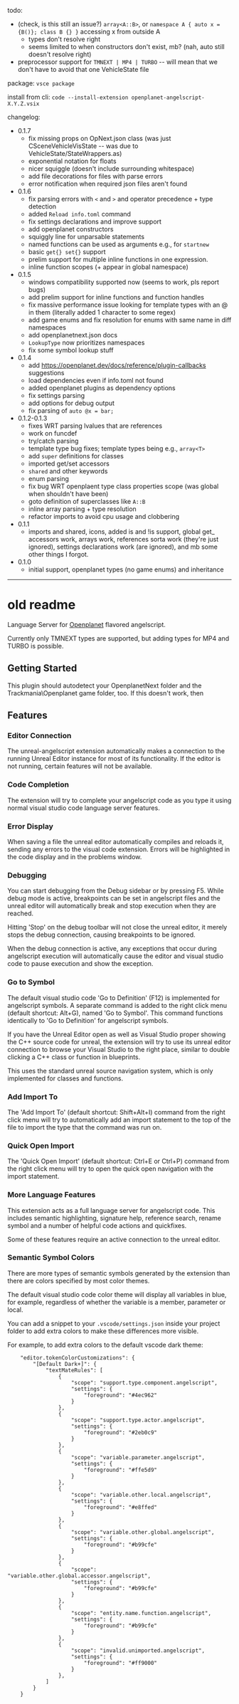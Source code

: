 todo:

* (check, is this still an issue?) `array<A::B>`, or `namespace A { auto x = {B()}; class B {} }` accessing x from outside A
  * types don't resolve right
  * seems limited to when constructors don't exist, mb? (nah, auto still doesn't resolve right)
* preprocessor support for `TMNEXT | MP4 | TURBO` -- will mean that we don't have to avoid that one VehicleState file

package: `vsce package`

install from cli: `code --install-extension openplanet-angelscript-X.Y.Z.vsix`

changelog:

- 0.1.7
  - fix missing props on OpNext.json class (was just CSceneVehicleVisState -- was due to VehicleState/StateWrappers.as)
  - exponential notation for floats
  - nicer squiggle (doesn't include surrounding whitespace)
  - add file decorations for files with parse errors
  - error notification when required json files aren't found
- 0.1.6
  - fix parsing errors with `<` and `>` and operator precedence + type detection
  - added `Reload info.toml` command
  - fix settings declarations and improve support
  - add openplanet constructors
  - squiggly line for unparsable statements
  - named functions can be used as arguments e.g., for `startnew`
  - basic `get{} set{}` support
  - prelim support for multiple inline functions in one expression.
  - inline function scopes (+ appear in global namespace)
- 0.1.5
  - windows compatibility supported now (seems to work, pls report bugs)
  - add prelim support for inline functions and function handles
  - fix massive performance issue looking for template types with an @ in them (literally added 1 character to some regex)
  - add game enums and fix resolution for enums with same name in diff namespaces
  - add openplanetnext.json docs
  - `LookupType` now prioritizes namespaces
  - fix some symbol lookup stuff
- 0.1.4
  - add https://openplanet.dev/docs/reference/plugin-callbacks suggestions
  - load dependencies even if info.toml not found
  - added openplanet plugins as dependency options
  - fix settings parsing
  - add options for debug output
  - fix parsing of `auto @x = bar;`
- 0.1.2-0.1.3
  - fixes WRT parsing lvalues that are references
  - work on funcdef
  - try/catch parsing
  - template type bug fixes; template types being e.g., `array<T>`
  - add `super` definitions for classes
  - imported get/set accessors
  - `shared` and other keywords
  - enum parsing
  - fix bug WRT openplaent type class properties scope (was global when shouldn't have been)
  - goto definition of superclasses like `A::B`
  - inline array parsing + type resolution
  - refactor imports to avoid cpu usage and clobbering
- 0.1.1
  - imports and shared, icons, added is and !is support, global get_ accessors work, arrays work, references sorta work (they're just ignored), settings declarations work (are ignored), and mb some other things I forgot.
- 0.1.0
  - initial support, openplanet types (no game enums) and inheritance


------

# old readme

Language Server for [Openplanet](https://openplanet.dev) flavored angelscript.

Currently only TMNEXT types are supported, but adding types for MP4 and TURBO is possible.

## Getting Started

This plugin should autodetect your OpenplanetNext folder and the Trackmania\Openplanet game folder, too.
If this doesn't work, then

## Features
### Editor Connection
The unreal-angelscript extension automatically makes a connection to the
running Unreal Editor instance for most of its functionality. If the editor
is not running, certain features will not be available.

### Code Completion
The extension will try to complete your angelscript code as you type it
using normal visual studio code language server features.

### Error Display
When saving a file the unreal editor automatically compiles and reloads it,
sending any errors to the visual code extension. Errors will be highlighted
in the code display and in the problems window.

### Debugging
You can start debugging from the Debug sidebar or by pressing F5. While
debug mode is active, breakpoints can be set in angelscript files and
the unreal editor will automatically break and stop execution when
they are reached.

Hitting 'Stop' on the debug toolbar will not close the unreal editor,
it merely stops the debug connection, causing breakpoints to be ignored.

When the debug connection is active, any exceptions that occur during
angelscript execution will automatically cause the editor and visual
studio code to pause execution and show the exception.

### Go to Symbol
The default visual studio code 'Go to Definition' (F12) is implemented for
angelscript symbols. A separate command is added to the right click menu
(default shortcut: Alt+G), named 'Go to Symbol'. This command functions
identically to 'Go to Definition' for angelscript symbols.

If you have the Unreal Editor open as well as Visual Studio proper showing
the C++ source code for unreal, the extension will try to use its
unreal editor connection to browse your Visual Studio to the right place,
similar to double clicking a C++ class or function in blueprints.

This uses the standard unreal source navigation system, which is only
implemented for classes and functions.

### Add Import To
The 'Add Import To' (default shortcut: Shift+Alt+I) command from the
right click menu will try to automatically add an import statement
to the top of the file to import the type that the command was run on.

### Quick Open Import
The 'Quick Open Import' (default shortcut: Ctrl+E or Ctrl+P) command from the
right click menu will try to open the quick open navigation with the import
statement.

### More Language Features
This extension acts as a full language server for angelscript code. This includes
semantic highlighting, signature help, reference search, rename symbol and a number
of helpful code actions and quickfixes.

Some of these features require an active connection to the unreal editor.

### Semantic Symbol Colors
There are more types of semantic symbols generated by the extension than there
are colors specified by most color themes.

The default visual studio code color theme will display all variables in blue,
for example, regardless of whether the variable is a member, parameter or local.

You can add a snippet to your `.vscode/settings.json` inside your project folder
to add extra colors to make these differences more visible.

For example, to add extra colors to the default vscode dark theme:

```
    "editor.tokenColorCustomizations": {
		"[Default Dark+]": {
			"textMateRules": [
				{
					"scope": "support.type.component.angelscript",
					"settings": {
						"foreground": "#4ec962"
					}
				},
				{
					"scope": "support.type.actor.angelscript",
					"settings": {
						"foreground": "#2eb0c9"
					}
				},
				{
					"scope": "variable.parameter.angelscript",
					"settings": {
						"foreground": "#ffe5d9"
					}
				},
				{
					"scope": "variable.other.local.angelscript",
					"settings": {
						"foreground": "#e8ffed"
					}
				},
				{
					"scope": "variable.other.global.angelscript",
					"settings": {
						"foreground": "#b99cfe"
					}
				},
				{
					"scope": "variable.other.global.accessor.angelscript",
					"settings": {
						"foreground": "#b99cfe"
					}
				},
				{
					"scope": "entity.name.function.angelscript",
					"settings": {
						"foreground": "#b99cfe"
					}
				},
				{
					"scope": "invalid.unimported.angelscript",
					"settings": {
						"foreground": "#ff9000"
					}
				},
			]
		}
	}
```
